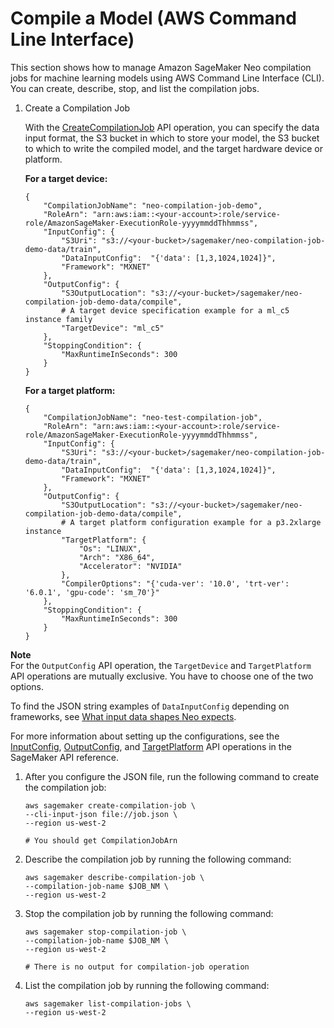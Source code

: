 # Compile a Model \(AWS Command Line Interface\)<a name="neo-job-compilation-cli"></a>

This section shows how to manage Amazon SageMaker Neo compilation jobs for machine learning models using AWS Command Line Interface \(CLI\)\. You can create, describe, stop, and list the compilation jobs\. 

1. Create a Compilation Job

   With the [CreateCompilationJob](https://docs.aws.amazon.com/sagemaker/latest/APIReference/API_CreateCompilationJob.html) API operation, you can specify the data input format, the S3 bucket in which to store your model, the S3 bucket to which to write the compiled model, and the target hardware device or platform\.

   **For a target device:**

   ```
   {
       "CompilationJobName": "neo-compilation-job-demo",
       "RoleArn": "arn:aws:iam::<your-account>:role/service-role/AmazonSageMaker-ExecutionRole-yyyymmddThhmmss",
       "InputConfig": {
           "S3Uri": "s3://<your-bucket>/sagemaker/neo-compilation-job-demo-data/train",
           "DataInputConfig":  "{'data': [1,3,1024,1024]}",
           "Framework": "MXNET"
       },
       "OutputConfig": {
           "S3OutputLocation": "s3://<your-bucket>/sagemaker/neo-compilation-job-demo-data/compile",
           # A target device specification example for a ml_c5 instance family
           "TargetDevice": "ml_c5"
       },
       "StoppingCondition": {
           "MaxRuntimeInSeconds": 300
       }
   }
   ```

   **For a target platform:**

   ```
   {
       "CompilationJobName": "neo-test-compilation-job",
       "RoleArn": "arn:aws:iam::<your-account>:role/service-role/AmazonSageMaker-ExecutionRole-yyyymmddThhmmss",
       "InputConfig": {
           "S3Uri": "s3://<your-bucket>/sagemaker/neo-compilation-job-demo-data/train",
           "DataInputConfig":  "{'data': [1,3,1024,1024]}",
           "Framework": "MXNET"
       },
       "OutputConfig": {
           "S3OutputLocation": "s3://<your-bucket>/sagemaker/neo-compilation-job-demo-data/compile",
           # A target platform configuration example for a p3.2xlarge instance
           "TargetPlatform": {
               "Os": "LINUX",
               "Arch": "X86_64",
               "Accelerator": "NVIDIA"
           },
           "CompilerOptions": "{'cuda-ver': '10.0', 'trt-ver': '6.0.1', 'gpu-code': 'sm_70'}"
       },
       "StoppingCondition": {
           "MaxRuntimeInSeconds": 300
       }
   }
   ```
**Note**  
For the `OutputConfig` API operation, the `TargetDevice` and `TargetPlatform` API operations are mutually exclusive\. You have to choose one of the two options\.

   To find the JSON string examples of `DataInputConfig` depending on frameworks, see [What input data shapes Neo expects](https://docs.aws.amazon.com/sagemaker/latest/dg/neo-troubleshooting-compilation.html#neo-troubleshooting-errors-preventing)\.

   For more information about setting up the configurations, see the [InputConfig](https://docs.aws.amazon.com/sagemaker/latest/APIReference/API_InputConfig.html), [OutputConfig](https://docs.aws.amazon.com/sagemaker/latest/APIReference/API_OutputConfig.html), and [TargetPlatform](https://docs.aws.amazon.com/sagemaker/latest/APIReference/API_TargetPlatform.html) API operations in the SageMaker API reference\.

1. After you configure the JSON file, run the following command to create the compilation job:

   ```
   aws sagemaker create-compilation-job \
   --cli-input-json file://job.json \
   --region us-west-2 
   
   # You should get CompilationJobArn
   ```

1. Describe the compilation job by running the following command:

   ```
   aws sagemaker describe-compilation-job \
   --compilation-job-name $JOB_NM \
   --region us-west-2
   ```

1. Stop the compilation job by running the following command:

   ```
   aws sagemaker stop-compilation-job \
   --compilation-job-name $JOB_NM \
   --region us-west-2
   
   # There is no output for compilation-job operation
   ```

1. List the compilation job by running the following command:

   ```
   aws sagemaker list-compilation-jobs \
   --region us-west-2
   ```